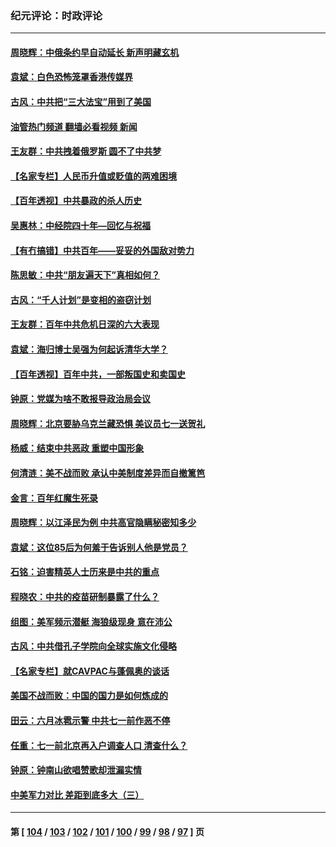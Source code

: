 ### 纪元评论：时政评论
---
#### [周晓辉：中俄条约早自动延长 新声明藏玄机](../../pages/nsc1025/n13058785.md?07010330) 
#### [袁斌：白色恐怖笼罩香港传媒界](../../pages/nsc1025/n13057635.md?07010330) 
#### [古风：中共把“三大法宝”用到了美国](../../pages/nsc1025/n13057567.md?07010330) 
#### [油管热门频道 翻墙必看视频 新闻](ok?07010330)
#### [王友群：中共拽着俄罗斯 圆不了中共梦](../../pages/nsc1025/n13056718.md?07010330) 
#### [【名家专栏】人民币升值或贬值的两难困境](../../pages/nsc1025/n13054458.md?07010330) 
#### [【百年透视】中共暴政的杀人历史](../../pages/nsc1025/n13051791.md?07010330) 
#### [吴惠林：中经院四十年—回忆与祝福](../../pages/nsc1025/n13055554.md?07010330) 
#### [【有冇搞错】中共百年——妥妥的外国敌对势力](../../pages/nsc1025/n13055138.md?07010330) 
#### [陈思敏：中共“朋友遍天下”真相如何？](../../pages/nsc1025/n13055474.md?07010330) 
#### [古风：“千人计划”是变相的盗窃计划](../../pages/nsc1025/n13055352.md?07010330) 
#### [王友群：百年中共危机日深的六大表现](../../pages/nsc1025/n13054263.md?07010330) 
#### [袁斌：海归博士吴强为何起诉清华大学？](../../pages/nsc1025/n13055095.md?07010330) 
#### [【百年透视】百年中共，一部叛国史和卖国史](../../pages/nsc1025/n13055028.md?07010330) 
#### [钟原：党媒为啥不敢报导政治局会议](../../pages/nsc1025/n13054657.md?07010330) 
#### [周晓辉：北京要胁乌克兰藏恐惧 美议员七一送贺礼](../../pages/nsc1025/n13053847.md?07010330) 
#### [杨威：结束中共恶政 重塑中国形象](../../pages/nsc1025/n13054289.md?07010330) 
#### [何清涟：美不战而败 承认中美制度差异而自撤篱笆](../../pages/nsc1025/n13054095.md?07010330) 
#### [金言：百年红魔生死录](../../pages/nsc1025/n13054005.md?07010330) 
#### [周晓辉：以江泽民为例 中共高官隐瞒秘密知多少](../../pages/nsc1025/n13052362.md?07010330) 
#### [袁斌：这位85后为何羞于告诉别人他是党员？](../../pages/nsc1025/n13052380.md?07010330) 
#### [石铭：迫害精英人士历来是中共的重点](../../pages/nsc1025/n13052108.md?07010330) 
#### [程晓农：中共的疫苗研制暴露了什么？](../../pages/nsc1025/n13051596.md?07010330) 
#### [组图：美军频示潜艇 海狼级现身 意在沛公](../../pages/nsc1025/n13051297.md?07010330) 
#### [古风：中共借孔子学院向全球实施文化侵略](../../pages/nsc1025/n13051606.md?07010330) 
#### [【名家专栏】就CAVPAC与蓬佩奥的谈话](../../pages/nsc1025/n13050942.md?07010330) 
#### [美国不战而败：中国的国力是如何炼成的](../../pages/nsc1025/n13050981.md?07010330) 
#### [田云：六月冰雹示警 中共七一前作恶不停](../../pages/nsc1025/n13049975.md?07010330) 
#### [任重：七一前北京再入户调查人口 清查什么？](../../pages/nsc1025/n13050322.md?07010330) 
#### [钟原：钟南山欲唱赞歌却泄漏实情](../../pages/nsc1025/n13050253.md?07010330) 
#### [中美军力对比 差距到底多大（三）](../../pages/nsc1025/n13049438.md?07010330) 

---
#### 第 [ [104](./104.md?07010330) / [103](./103.md?07010330) / [102](./102.md?07010330) / [101](./101.md?07010330) / [100](./100.md?07010330) / [99](./99.md?07010330) / [98](./98.md?07010330) / [97](./97.md?07010330) ] 页
